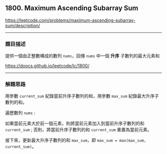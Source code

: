 ## 1800. Maximum Ascending Subarray Sum

https://leetcode.com/problems/maximum-ascending-subarray-sum/description/

****

### 題目描述

提供一個由正整數構成的數列 `nums`，回傳 `nums` 中一個 **升序** 子數列的最大元素和

https://doocs.github.io/leetcode/lc/1800/

****

### 解題思路

用參數 `current_sum` 紀錄當前升序子數列的和，用參數 `max_sum` 紀錄最大升序子數列的和。

遍歷數列 `nums` :

如果當前元素大於前一個元素，則將當前元素加入到當前升序子數列的和 `current_sum` ; 否則，將當前升序子數列的和 `current_sum` 重置為當前元素。

接下來，更新最大升序子數列的和 `max_sum`，即 `max_sum = max(max_sum, current_sum)`。